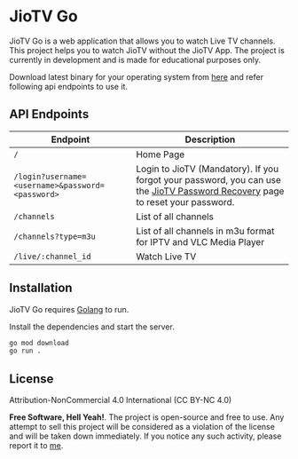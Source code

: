 # JioTV Go

JioTV Go is a web application that allows you to watch Live TV channels. This project helps you to watch JioTV without the JioTV App. The project is currently in development and is made for educational purposes only.

Download latest binary for your operating system from [here](https://github.com/rabilrbl/jiotv_go/releases/latest) and refer following api endpoints to use it.

## API Endpoints

| Endpoint | Description |
| --- | --- |
| `/` | Home Page |
| `/login?username=<username>&password=<password>` | Login to JioTV (Mandatory). If you forgot your password, you can use the [JioTV Password Recovery](https://www.jio.com/selfcare/signup/forgot-password) page to reset your password. |
| `/channels` | List of all channels |
| `/channels?type=m3u` | List of all channels in m3u format for IPTV and VLC Media Player |
| `/live/:channel_id` | Watch Live TV |

## Installation

JioTV Go requires [Golang](https://golang.org/) to run.

Install the dependencies and start the server.

```sh
go mod download
go run .
```

## License

Attribution-NonCommercial 4.0 International (CC BY-NC 4.0)

**Free Software, Hell Yeah!**. The project is open-source and free to use. Any attempt to sell this project will be considered as a violation of the license and will be taken down immediately. If you notice any such activity, please report it to [me](mailto:rabil@rbls.eu.org).
